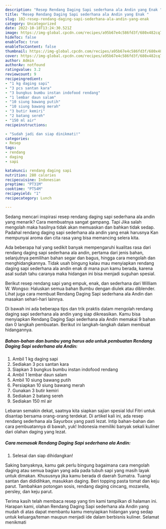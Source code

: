 ```yaml
---
description: "Resep Rendang Daging Sapi sederhana ala Andin yang Enak "
title: "Resep Rendang Daging Sapi sederhana ala Andin yang Enak "
slug: 102-resep-rendang-daging-sapi-sederhana-ala-andin-yang-enak
category: Uncategorized
date: 2022-10-18T13:24:30.521Z
image: https://img-global.cpcdn.com/recipes/a95b67e4c586fd3f/680x482cq70/rendang-daging-sapi-sederhana-ala-andin-foto-resep-utama.jpg
hideToc: false
enableToc: true
enableTocContent: false
thumbnail: https://img-global.cpcdn.com/recipes/a95b67e4c586fd3f/680x482cq70/rendang-daging-sapi-sederhana-ala-andin-foto-resep-utama.jpg
cover: https://img-global.cpcdn.com/recipes/a95b67e4c586fd3f/680x482cq70/rendang-daging-sapi-sederhana-ala-andin-foto-resep-utama.jpg
author: Admin
authorAv: notfound
ratingvalue: 3.2
reviewcount: 9
recipeingredient:
- "1 kg daging sapi"
- "3 pcs santan kara"
- "3 bungkus bumbu instan indofood rendang"
- "1 lembar daun salam"
- "10 siung bawang putih"
- "10 siung bawang merah"
- "3 butir kemiri"
- "2 batang sereh"
- "150 ml air"
recipeinstructions:

- "Sudah jadi dan siap dinikmati!"
categories:
- Resep
tags:
- rendang
- daging
- sapi

katakunci: rendang daging sapi 
nutrition: 280 calories
recipecuisine: Indonesian
preptime: "PT31M"
cooktime: "PT54M"
recipeyield: "1"
recipecategory: Lunch

---
```



Sedang mencari inspirasi resep rendang daging sapi sederhana ala andin yang menarik? Cara membuatnya sangat gampang. Tapi Jika salah mengolah maka hasilnya tidak akan memuaskan dan bahkan tidak sedap. Padahal rendang daging sapi sederhana ala andin yang enak harusnya Kan mempunyai aroma dan cita rasa yang bisa memancing selera kita.


Ada beberapa hal yang sedikit banyak mempengaruhi kualitas rasa dari rendang daging sapi sederhana ala andin, pertama dari jenis bahan, selanjutnya pemilihan bahan segar dan bagus, hingga cara mengolah dan menghidangkannya. Tidak usah bingung kalau mau menyiapkan rendang daging sapi sederhana ala andin enak di mana pun kamu berada, karena asal sudah tahu caranya maka hidangan ini bisa menjadi suguhan spesial.

Berikut resep rendang sapi yang empuk, enak, dan sederhana dari William W. Wongso: Haluskan semua bahan Bumbu dengan diulek atau diblender. Lihat juga cara membuat Rendang Daging Sapi sederhana ala Andin dan masakan sehari-hari lainnya.


Di bawah ini ada beberapa tips dan trik praktis dalam mengolah rendang daging sapi sederhana ala andin yang siap dikreasikan. Kamu bisa menyiapkan Rendang Daging Sapi sederhana ala Andin memakai 9 bahan dan 0 langkah pembuatan. Berikut ini langkah-langkah dalam membuat hidangannya.

<!--inarticleads1-->

##### Bahan-bahan dan bumbu yang harus ada untuk pembuatan Rendang Daging Sapi sederhana ala Andin:

1. Ambil 1 kg daging sapi
1. Sediakan 3 pcs santan kara
1. Siapkan 3 bungkus bumbu instan indofood rendang
1. Ambil 1 lembar daun salam
1. Ambil 10 siung bawang putih
1. Persiapkan 10 siung bawang merah
1. Gunakan 3 butir kemiri
1. Sediakan 2 batang sereh
1. Sediakan 150 ml air


Lebaran semakin dekat, saatnya kita siapkan sajian spesial Idul Fitri untuk disantap bersama orang-orang terdekat. Di artikel kali ini, ada resep rendang sederhana ala Sayurbox yang pasti lezat. Intip bahan-bahan dan cara pembuatannya di bawah, yuk! Indonesia memiliki banyak sekali kuliner dari olahan daging yang lezat. 

<!--inarticleads2-->

##### Cara memasak Rendang Daging Sapi sederhana ala Andin:


1. Selesai dan siap dihidangkan!

Saking banyaknya, kamu gak perlu bingung bagaimana cara mengolah daging atau semua bagian yang ada pada tubuh sapi yang masih layak untuk dimakan. Khususnya jika kamu berada di daerah Sumatra. Tuangi santan dan dididihkan, masukkan daging. Beri topping pasta tomat dan keju parut. Tambahkan potongan sosis, rendang daging cincang, mozarella, persley, dan keju parut. 

Terima kasih telah membaca resep yang tim kami tampilkan di halaman ini. Harapan kami, olahan Rendang Daging Sapi sederhana ala Andin yang mudah di atas dapat membantu kamu menyiapkan hidangan yang sedap untuk keluarga/teman maupun menjadi ide dalam berbisnis kuliner. Selamat menikmati
